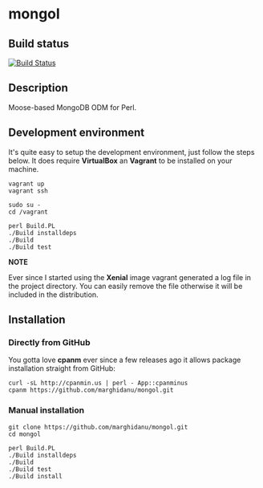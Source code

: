 # mongol

## Build status

[![Build Status](https://travis-ci.org/marghidanu/mongol.svg?branch=master)](https://travis-ci.org/marghidanu/mongol)

## Description

Moose-based MongoDB ODM for Perl.

## Development environment

It's quite easy to setup the development environment, just follow the steps below. It does require **VirtualBox** an **Vagrant** to be installed on your machine.

	vagrant up
	vagrant ssh

	sudo su -
	cd /vagrant

	perl Build.PL
	./Build installdeps
	./Build
	./Build test

**NOTE**

Ever since I started using the **Xenial** image vagrant generated a log file in the project directory. You can easily remove the file otherwise it will be included in the distribution.

## Installation

### Directly from GitHub

You gotta love **cpanm** ever since a few releases ago it allows package installation straight from GitHub:

	curl -sL http://cpanmin.us | perl - App::cpanminus
	cpanm https://github.com/marghidanu/mongol.git

### Manual installation

	git clone https://github.com/marghidanu/mongol.git
	cd mongol

	perl Build.PL
	./Build installdeps
	./Build
	./Build test
	./Build install
